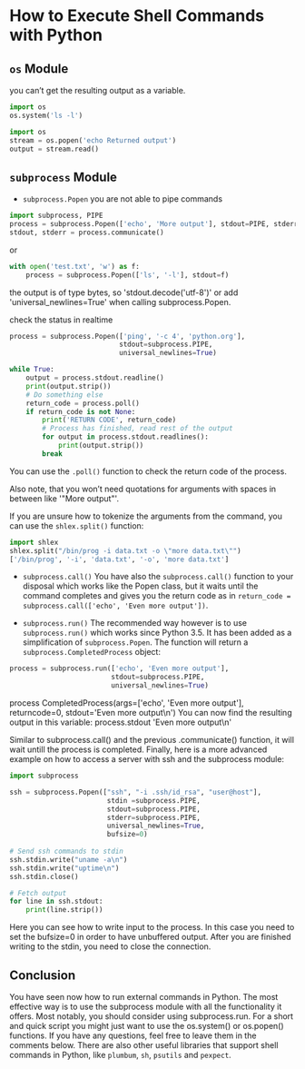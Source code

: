 # How to Execute Shell Commands with Python

## `os` Module
you can’t get the resulting output as a variable.

```python
import os
os.system('ls -l') 
```

```python
import os
stream = os.popen('echo Returned output')
output = stream.read()
```

## `subprocess` Module

- `subprocess.Popen`
you are not able to pipe commands

```python
import subprocess, PIPE
process = subprocess.Popen(['echo', 'More output'], stdout=PIPE, stderr=PIPE) 
stdout, stderr = process.communicate()
```

or

```python
with open('test.txt', 'w') as f:
    process = subprocess.Popen(['ls', '-l'], stdout=f)
```
the output is of type bytes, so 'stdout.decode('utf-8')' or add 'universal_newlines=True' when calling subprocess.Popen.

check the status in realtime 

```python
process = subprocess.Popen(['ping', '-c 4', 'python.org'], 
                           stdout=subprocess.PIPE,
                           universal_newlines=True)

while True:
    output = process.stdout.readline()
    print(output.strip())
    # Do something else
    return_code = process.poll()
    if return_code is not None:
        print('RETURN CODE', return_code)
        # Process has finished, read rest of the output 
        for output in process.stdout.readlines():
            print(output.strip())
        break
```
You can use the `.poll()` function to check the return code of the process. 

Also note, that you won’t need quotations for arguments with spaces in between like '\"More output\"'. 

If you are unsure how to tokenize the arguments from the command, you can use the `shlex.split()` function:

```python
import shlex
shlex.split("/bin/prog -i data.txt -o \"more data.txt\"")
['/bin/prog', '-i', 'data.txt', '-o', 'more data.txt']
```

- `subprocess.call()`
You have also the `subprocess.call()` function to your disposal which works like the Popen class, but it waits until the command completes and gives you the return code as in `return_code = subprocess.call(['echo', 'Even more output'])`. 

- `subprocess.run()`
The recommended way however is to use `subprocess.run()` which works since Python 3.5. It has been added as a simplification of `subprocess.Popen`. The function will return a `subprocess.CompletedProcess` object:

```python
process = subprocess.run(['echo', 'Even more output'], 
                         stdout=subprocess.PIPE, 
                         universal_newlines=True)
```
process
CompletedProcess(args=['echo', 'Even more output'], returncode=0, stdout='Even more output\n')
You can now find the resulting output in this variable:
process.stdout
'Even more output\n'

Similar to subprocess.call() and the previous .communicate() function, it will wait untill the process is completed. Finally, here is a more advanced example on how to access a server with ssh and the subprocess module:

```python
import subprocess

ssh = subprocess.Popen(["ssh", "-i .ssh/id_rsa", "user@host"],
                        stdin =subprocess.PIPE,
                        stdout=subprocess.PIPE,
                        stderr=subprocess.PIPE,
                        universal_newlines=True,
                        bufsize=0)
 
# Send ssh commands to stdin
ssh.stdin.write("uname -a\n")
ssh.stdin.write("uptime\n")
ssh.stdin.close()

# Fetch output
for line in ssh.stdout:
    print(line.strip())
```
Here you can see how to write input to the process. In this case you need to set the bufsize=0 in order to have unbuffered output. After you are finished writing to the stdin, you need to close the connection.

## Conclusion
You have seen now how to run external commands in Python. The most effective way is to use the subprocess module with all the functionality it offers. Most notably, you should consider using subprocess.run. For a short and quick script you might just want to use the os.system() or os.popen() functions. If you have any questions, feel free to leave them in the comments below. There are also other useful libraries that support shell commands in Python, like `plumbum`, `sh`, `psutils` and `pexpect`.


